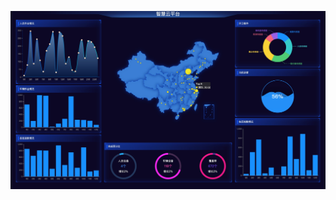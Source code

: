 <!--
 * @Author: shiliangL
 * @Date: 2021-06-11 20:35:17
 * @LastEditTime: 2022-05-08 11:33:28
 * @LastEditors: Do not edit
 * @Description: 
-->

![image.png](screenshot.png)

<!-- ### api接口

https://interface.sina.cn/news/wap/fymap2020_data.d.json -->
